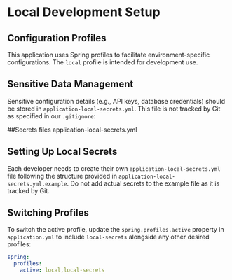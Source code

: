 # Local Development Setup

## Configuration Profiles
This application uses Spring profiles to facilitate environment-specific configurations. The `local` profile is intended for development use.

## Sensitive Data Management
Sensitive configuration details (e.g., API keys, database credentials) should be stored in `application-local-secrets.yml`. This file is not tracked by Git as specified in our `.gitignore`:

##Secrets files
application-local-secrets.yml

## Setting Up Local Secrets
Each developer needs to create their own `application-local-secrets.yml` file following the structure provided in `application-local-secrets.yml.example`. Do not add actual secrets to the example file as it is tracked by Git.

## Switching Profiles
To switch the active profile, update the `spring.profiles.active` property in `application.yml` to include `local-secrets` alongside any other desired profiles:

```yaml
spring:
  profiles:
    active: local,local-secrets

